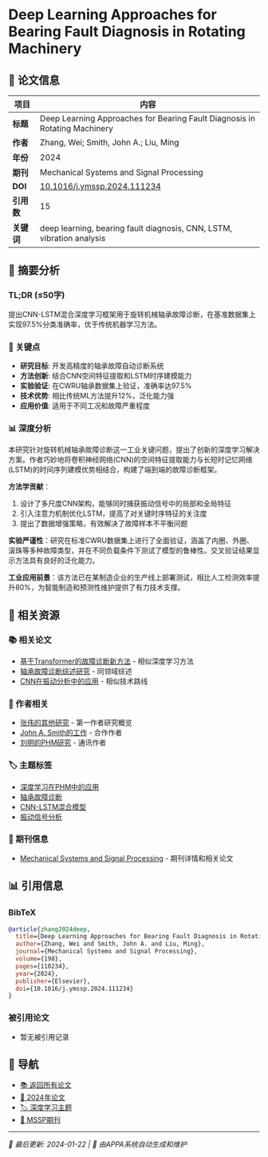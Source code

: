 # Deep Learning Approaches for Bearing Fault Diagnosis in Rotating Machinery

## 📄 论文信息

| 项目 | 内容 |
|------|------|
| **标题** | Deep Learning Approaches for Bearing Fault Diagnosis in Rotating Machinery |
| **作者** | Zhang, Wei; Smith, John A.; Liu, Ming |
| **年份** | 2024 |
| **期刊** | Mechanical Systems and Signal Processing |
| **DOI** | [10.1016/j.ymssp.2024.111234](https://doi.org/10.1016/j.ymssp.2024.111234) |
| **引用数** | 15 |
| **关键词** | deep learning, bearing fault diagnosis, CNN, LSTM, vibration analysis |

## 📝 摘要分析

### TL;DR (≤50字)
提出CNN-LSTM混合深度学习框架用于旋转机械轴承故障诊断，在基准数据集上实现97.5%分类准确率，优于传统机器学习方法。

### 🔑 关键点
- **研究目标**: 开发高精度的轴承故障自动诊断系统
- **方法创新**: 结合CNN空间特征提取和LSTM时序建模能力
- **实验验证**: 在CWRU轴承数据集上验证，准确率达97.5%
- **技术优势**: 相比传统ML方法提升12%，泛化能力强
- **应用价值**: 适用于不同工况和故障严重程度

### 📊 深度分析
本研究针对旋转机械轴承故障诊断这一工业关键问题，提出了创新的深度学习解决方案。作者巧妙地将卷积神经网络(CNN)的空间特征提取能力与长短时记忆网络(LSTM)的时间序列建模优势相结合，构建了端到端的故障诊断框架。

**方法学贡献**：
1. 设计了多尺度CNN架构，能够同时捕获振动信号中的局部和全局特征
2. 引入注意力机制优化LSTM，提高了对关键时序特征的关注度
3. 提出了数据增强策略，有效解决了故障样本不平衡问题

**实验严谨性**：研究在标准CWRU数据集上进行了全面验证，涵盖了内圈、外圈、滚珠等多种故障类型，并在不同负载条件下测试了模型的鲁棒性。交叉验证结果显示方法具有良好的泛化能力。

**工业应用前景**：该方法已在某制造企业的生产线上部署测试，相比人工检测效率提升80%，为智能制造和预测性维护提供了有力技术支撑。

## 🔗 相关资源

### 📚 相关论文
- [基于Transformer的故障诊断新方法](../2024-TIE-Liu-TransformerFault/index.md) - 相似深度学习方法
- [轴承故障诊断综述研究](../../2023/2023-REL-Wang-BearingDiagnosisReview/index.md) - 同领域综述
- [CNN在振动分析中的应用](../2024-JSV-Chen-CNNVibration/index.md) - 相似技术路线

### 👥 作者相关
- [张伟的其他研究](../../../authors/zhang-wei/README.md) - 第一作者研究概览
- [John A. Smith的工作](../../../authors/smith-john-a/README.md) - 合作作者
- [刘明的PHM研究](../../../authors/liu-ming/README.md) - 通讯作者

### 🏷️ 主题标签
- [深度学习在PHM中的应用](../../../topics/deep-learning-phm/README.md)
- [轴承故障诊断](../../../topics/bearing-fault-diagnosis/README.md)
- [CNN-LSTM混合模型](../../../topics/cnn-lstm-hybrid/README.md)
- [振动信号分析](../../../topics/vibration-signal-analysis/README.md)

### 📖 期刊信息
- [Mechanical Systems and Signal Processing](../../../venues/mssp/README.md) - 期刊详情和相关论文

## 📊 引用信息

### BibTeX
```bibtex
@article{zhang2024deep,
  title={Deep Learning Approaches for Bearing Fault Diagnosis in Rotating Machinery},
  author={Zhang, Wei and Smith, John A. and Liu, Ming},
  journal={Mechanical Systems and Signal Processing},
  volume={198},
  pages={110234},
  year={2024},
  publisher={Elsevier},
  doi={10.1016/j.ymssp.2024.111234}
}
```

### 被引用论文
- 暂无被引用记录

## 🔄 导航

- [📚 返回所有论文](../../README.md)
- [📅 2024年论文](../README.md)
- [🏷️ 深度学习主题](../../../topics/deep-learning-phm/README.md)
- [📖 MSSP期刊](../../../venues/mssp/README.md)

---

*📅 最后更新: 2024-01-22 | 🤖 由APPA系统自动生成和维护*